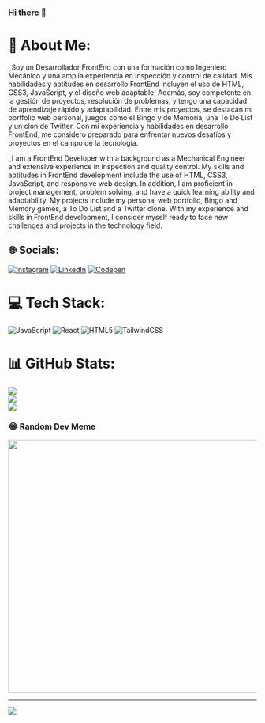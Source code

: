 ### Hi there 👋

# 💫 About Me:
_Soy un Desarrollador FrontEnd con una formación como Ingeniero Mecánico y una amplia experiencia en inspección y control de calidad. Mis habilidades y aptitudes en desarrollo FrontEnd incluyen el uso de HTML, CSS3, JavaScript, y el diseño web adaptable. Además, soy competente en la gestión de proyectos, resolución de problemas, y tengo una capacidad de aprendizaje rápido y adaptabilidad. Entre mis proyectos, se destacan mi portfolio web personal, juegos como el Bingo y de Memoria, una To Do List y un clon de Twitter. Con mi experiencia y habilidades en desarrollo FrontEnd, me considero preparado para enfrentar nuevos desafíos y proyectos en el campo de la tecnología.

_I am a FrontEnd Developer with a background as a Mechanical Engineer and extensive experience in inspection and quality control. My skills and aptitudes in FrontEnd development include the use of HTML, CSS3, JavaScript, and responsive web design. In addition, I am proficient in project management, problem solving, and have a quick learning ability and adaptability. My projects include my personal web portfolio, Bingo and Memory games, a To Do List and a Twitter clone. With my experience and skills in FrontEnd development, I consider myself ready to face new challenges and projects in the technology field.


## 🌐 Socials:
[![Instagram](https://img.shields.io/badge/Instagram-%23E4405F.svg?logo=Instagram&logoColor=white)](https://instagram.com/mjbm19) [![LinkedIn](https://img.shields.io/badge/LinkedIn-%230077B5.svg?logo=linkedin&logoColor=white)](https://linkedin.com/in/mborges1909) [![Codepen](https://img.shields.io/badge/Codepen-000000?style=for-the-badge&logo=codepen&logoColor=white)](https://codepen.io/borgesmj19) 

# 💻 Tech Stack:
![JavaScript](https://img.shields.io/badge/javascript-%23323330.svg?style=for-the-badge&logo=javascript&logoColor=%23F7DF1E) ![React](https://img.shields.io/badge/react-%2320232a.svg?style=for-the-badge&logo=react&logoColor=%2361DAFB) ![HTML5](https://img.shields.io/badge/html5-%23E34F26.svg?style=for-the-badge&logo=html5&logoColor=white) ![TailwindCSS](https://img.shields.io/badge/tailwindcss-%2338B2AC.svg?style=for-the-badge&logo=tailwind-css&logoColor=white)
# 📊 GitHub Stats:
![](https://github-readme-stats.vercel.app/api?username=borgesmj&theme=merko&hide_border=true&include_all_commits=true&count_private=false)<br/>
![](https://github-readme-streak-stats.herokuapp.com/?user=borgesmj&theme=merko&hide_border=true)<br/>
![](https://github-readme-stats.vercel.app/api/top-langs/?username=borgesmj&theme=merko&hide_border=true&include_all_commits=true&count_private=false&layout=compact)

### 😂 Random Dev Meme
<img src="https://rm.up.railway.app/" width="512px"/>

---
[![](https://visitcount.itsvg.in/api?id=borgesmj&icon=0&color=0)](https://visitcount.itsvg.in)

<!-- Proudly created with GPRM ( https://gprm.itsvg.in ) -->

